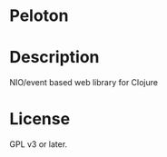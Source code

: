 Peloton
=======

# Description

NIO/event based web library for Clojure

# License

GPL v3 or later.
